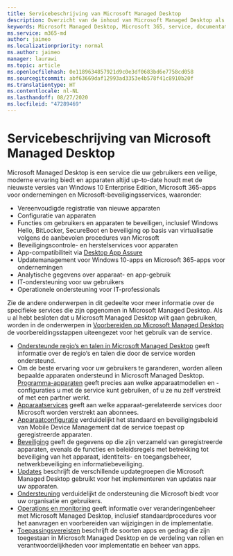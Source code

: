 ```yaml
---
title: Servicebeschrijving van Microsoft Managed Desktop
description: Overzicht van de inhoud van Microsoft Managed Desktop als service
keywords: Microsoft Managed Desktop, Microsoft 365, service, documentatie
ms.service: m365-md
author: jaimeo
ms.localizationpriority: normal
ms.author: jaimeo
manager: laurawi
ms.topic: article
ms.openlocfilehash: 0e1189634857921d9c0e3df0683bd6e7758cd058
ms.sourcegitcommit: abf63669daf12993ad3353e4b578f41c8910b20f
ms.translationtype: HT
ms.contentlocale: nl-NL
ms.lasthandoff: 08/27/2020
ms.locfileid: "47289469"
---
```

# <a name="microsoft-managed-desktop-service-description"></a>Servicebeschrijving van Microsoft Managed Desktop

Microsoft Managed Desktop is een service die uw gebruikers een veilige, moderne ervaring biedt en apparaten altijd up-to-date houdt met de nieuwste versies van Windows 10 Enterprise Edition, Microsoft 365-apps voor ondernemingen en Microsoft-beveiligingsservices, waaronder:

- Vereenvoudigde registratie van nieuwe apparaten
- Configuratie van apparaten
- Functies om gebruikers en apparaten te beveiligen, inclusief Windows Hello, BitLocker, SecureBoot en beveiliging op basis van virtualisatie volgens de aanbevolen procedures van Microsoft
- Beveiligingscontrole- en herstelservices voor apparaten
- App-compatibiliteit via [Desktop App Assure](https://docs.microsoft.com/fasttrack/win-10-desktop-app-assure)
- Updatemanagement voor Windows 10-apps en Microsoft 365-apps voor ondernemingen
- Analytische gegevens over apparaat- en app-gebruik
- IT-ondersteuning voor uw gebruikers
- Operationele ondersteuning voor IT-professionals

Zie de andere onderwerpen in dit gedeelte voor meer informatie over de specifieke services die zijn opgenomen in Microsoft Managed Desktop. Als u al hebt besloten dat u Microsoft Managed Desktop wilt gaan gebruiken, worden in de onderwerpen in [Voorbereiden op Microsoft Managed Desktop](https://docs.microsoft.com/microsoft-365/managed-desktop/get-ready/) de voorbereidingsstappen uiteengezet voor het gebruik van de service.

- [Ondersteunde regio‘s en talen in Microsoft Managed Desktop](regions-languages.md) geeft informatie over de regio‘s en talen die door de service worden ondersteund.
- Om de beste ervaring voor uw gebruikers te garanderen, worden alleen bepaalde apparaten ondersteund in Microsoft Managed Desktop. [Programma-apparaten](device-list.md) geeft precies aan welke apparaatmodellen en -configuraties u met de service kunt gebruiken, of u ze nu zelf verstrekt of met een partner werkt.
- [Apparaatservices](device-services.md) geeft aan welke apparaat-gerelateerde services door Microsoft worden verstrekt aan abonnees.
- [Apparaatconfiguratie](device-policies.md) verduidelijkt het standaard en beveiligingsbeleid van Mobile Device Management dat de service toepast op geregistreerde apparaten.
- [Beveiliging](security.md) geeft de gegevens op die zijn verzameld van geregistreerde apparaten, evenals de functies en beleidsregels met betrekking tot beveiliging van het apparaat, identiteits- en toegangsbeheer, netwerkbeveiliging en informatiebeveiliging.
- [Updates](updates.md) beschrijft de verschillende updategroepen die Microsoft Managed Desktop gebruikt voor het implementeren van updates naar uw apparaten.
- [Ondersteuning](support.md) verduidelijkt de ondersteuning die Microsoft biedt voor uw organisatie en gebruikers.
- [Operations en monitoring](operations-and-monitoring.md) geeft informatie over veranderingenbeheer met Microsoft Managed Desktop, inclusief standaardprocedures voor het aanvragen en voorbereiden van wijzigingen in de implementatie.
- [Toepassingsvereisten](mmd-app-requirements.md) beschrijft de soorten apps en gedrag die zijn toegestaan in Microsoft Managed Desktop en de verdeling van rollen en verantwoordelijkheden voor implementatie en beheer van apps.
